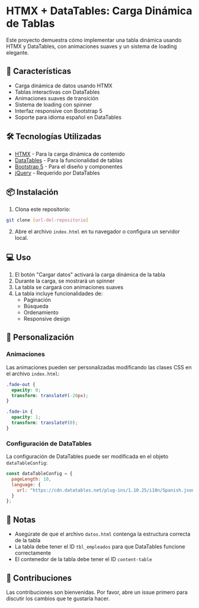 # HTMX + DataTables: Carga Dinámica de Tablas

Este proyecto demuestra cómo implementar una tabla dinámica usando HTMX y DataTables, con animaciones suaves y un sistema de loading elegante.

## 🚀 Características

- Carga dinámica de datos usando HTMX
- Tablas interactivas con DataTables
- Animaciones suaves de transición
- Sistema de loading con spinner
- Interfaz responsive con Bootstrap 5
- Soporte para idioma español en DataTables

## 🛠️ Tecnologías Utilizadas

- [HTMX](https://htmx.org/) - Para la carga dinámica de contenido
- [DataTables](https://datatables.net/) - Para la funcionalidad de tablas
- [Bootstrap 5](https://getbootstrap.com/) - Para el diseño y componentes
- [jQuery](https://jquery.com/) - Requerido por DataTables

## 📦 Instalación

1. Clona este repositorio:
```bash
git clone [url-del-repositorio]
```

2. Abre el archivo `index.html` en tu navegador o configura un servidor local.

## 💻 Uso

1. El botón "Cargar datos" activará la carga dinámica de la tabla
2. Durante la carga, se mostrará un spinner
3. La tabla se cargará con animaciones suaves
4. La tabla incluye funcionalidades de:
   - Paginación
   - Búsqueda
   - Ordenamiento
   - Responsive design

## 🎨 Personalización

### Animaciones
Las animaciones pueden ser personalizadas modificando las clases CSS en el archivo `index.html`:
```css
.fade-out {
  opacity: 0;
  transform: translateY(-20px);
}

.fade-in {
  opacity: 1;
  transform: translateY(0);
}
```

### Configuración de DataTables
La configuración de DataTables puede ser modificada en el objeto `dataTableConfig`:
```javascript
const dataTableConfig = {
  pageLength: 10,
  language: {
    url: "https://cdn.datatables.net/plug-ins/1.10.25/i18n/Spanish.json",
  }
};
```

## 📝 Notas

- Asegúrate de que el archivo `datos.html` contenga la estructura correcta de la tabla
- La tabla debe tener el ID `tbl_empleados` para que DataTables funcione correctamente
- El contenedor de la tabla debe tener el ID `content-table`

## 🤝 Contribuciones

Las contribuciones son bienvenidas. Por favor, abre un issue primero para discutir los cambios que te gustaría hacer.
